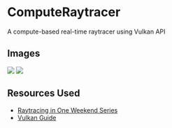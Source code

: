 # ComputeRaytracer
A compute-based real-time raytracer using Vulkan API

## Images
![](https://files.catbox.moe/8k2m0u.png)
![](https://files.catbox.moe/322f7e.png)

## Resources Used
 * [Raytracing in One Weekend Series](https://raytracing.github.io/)
 * [Vulkan Guide](https://vkguide.dev/)
